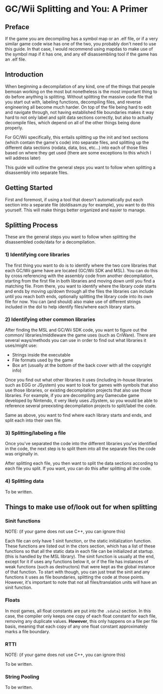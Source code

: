 # GC/Wii Splitting and You: A Primer

## Preface

If the game you are decompiling has a symbol map or an .elf file, or if a very similar game code wise has one of the two, you probably don't need to use this guide. In that case, I would recommend using mapdas to make use of the symbol map if it has one, and any elf disassembling tool if the game has an .elf file.

## Introduction

When beginning a decompilation of any kind, one of the things that people bemoan working on the most but nonetheless is the most important thing to do before anything is splitting. Without splitting the massive code file that you start out with, labeling functions, decompiling files, and reverse engineering all become much harder. On top of the file being hard to edit and navigate through, not having established file boundaries makes it way hard to not only label and split data sections correctly, but also to actually decompile files, which depend on all of the other things being done properly.

For GC/Wii specifically, this entails splitting up the init and text sections (which contain the game's code) into separate files, and splitting up the different data sections (rodata, data, bss, etc...) into each of those files based on where they get used (there are some exceptions to this which I will address later)

This guide will outline the general steps you want to follow when splitting a disassembly into separate files.


## **Getting Started**

First and foremost, if using a tool that doesn't automatically put each section into a separate file (doldisasm.py for example), you want to do this yourself. This will make things better organized and easier to manage.

## **Splitting Process**

These are the general steps you want to follow when splitting the disassembled code/data for a decompilation.

### **1) Identifying core libraries**

The first thing you want to do is to identify where the two core libraries that each GC/Wii game have are located (GC/Wii SDK and MSL). You can do this by cross referencing with the assembly code from another decompilation, starting from the first file in both libraries and moving down until you find a matching file. From there, you want to identify where the library code starts and ends by moving up/down through all the files the libraries can include until you reach both ends, optionally splitting the library code into its own file for now. You can (and should) also make use of different strings included in the dol to help identify files/where each library starts.

### **2) Identifying other common libraries**

After finding the MSL and GC/Wii SDK code, you want to figure out the common/ libraries/middleware the game uses (such as CriWare). There are several ways/methods you can use in order to find out what libraries it uses/might use:

- Strings inside the executable
- File formats used by the game
- Box art (usually at the bottom of the back cover with all the copyright info)

Once you find out what other libraries it uses (including in-house libraries such as EGG or JSystem) you want to look for games with symbols that also use those libraries, or existing decompilation projects that also use those libraries. For example, if you are decompiling any Gamecube game developed by Nintendo, it very likely uses JSystem, so you would be able to reference several preexisting decompilation projects to split/label the code.

Same as above, you want to find where each library starts and ends, and split each into their own file.

### **3) Splitting/labeling a file**

Once you've separated the code into the different libraries you've identified in the code, the next step is to split them into all the separate files the code was originally in.

After splitting each file, you then want to split the data sections according to each file you split. If you want, you can do this after splitting all the code.

### **4) Splitting data**

To be written.


## Things to make use of/look out for when splitting

### **Sinit functions**
NOTE: (if your game does not use C++, you can ignore this)

Each file can only have 1 sinit function, or the static initialization function. These functions are listed out in the ctors section, which has a list of these functions so that all the static data in each file can be initialized at startup. (this is handled by the MSL library). The sinit function is usually at the end, except for it if uses any functions below it, or if the file has instances of weak functions (such as destructors) that were kept as the global instance of that function. To start with though, you can just treat the sinit and any functions it uses as file boundaries, splitting the code at those points. However, it's important to note that not all files/translation units will have an sinit function.

### **Floats**
In most games, all float constants are put into the `.sdata2` section. In this case, the compiler only keeps one copy of each float constant for each file, removing any duplicate values. **However**, this only happens on a file per file basis, meaning that each copy of any one float constant approximately marks a file boundary.

### **RTTI**
NOTE: (if your game does not use C++, you can ignore this)

To be written.

### **String Pooling**
To be written.
